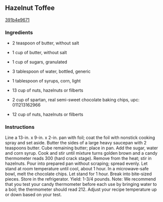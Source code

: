 ## Hazelnut Toffee

[391b4e9671](http://www.food.com/recipe/hazelnut-toffee-162615)

### Ingredients

 - 2 teaspoon of butter, without salt

 - 1 cup of butter, without salt

 - 1 cup of sugars, granulated

 - 3 tablespoon of water, bottled, generic

 - 1 tablespoon of syrups, corn, light

 - 13 cup of nuts, hazelnuts or filberts

 - 2 cup of spartan, real semi-sweet chocolate baking chips, upc: 011213162966

 - 12 cup of nuts, hazelnuts or filberts

### Instructions

Line a 13-in. x 9-in. x 2-in. pan with foil; coat the foil with nonstick cooking spray and set aside. Butter the sides of a large heavy saucepan with 2 teaspoons butter. Cube remaining butter; place in pan. Add the sugar, water and corn syrup. Cook and stir until mixture turns golden brown and a candy thermometer reads 300 (hard crack stage). Remove from the heat; stir in hazelnuts. Pour into prepared pan without scraping; spread evenly. Let stand at room temperature until cool, about 1 hour. In a microwave-safe bowl, melt the chocolate chips. Let stand for 1 hour. Break into bite-sized pieces. Store in the refrigerator. Yield: 1-3/4 pounds. Note: We recommend that you test your candy thermometer before each use by bringing water to a boil; the thermometer should read 212. Adjust your recipe temperature up or down based on your test.